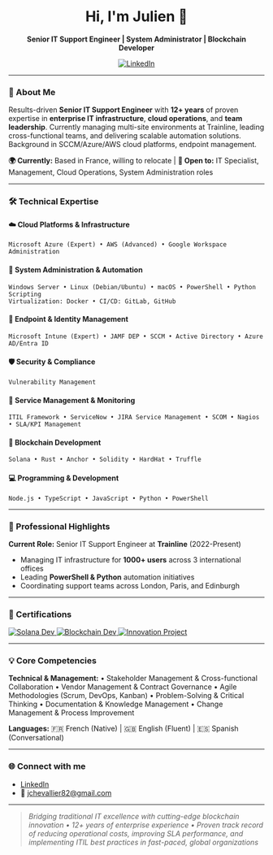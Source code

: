 <h1 align="center">Hi, I'm Julien 👋</h1>

<p align="center">
  <strong>Senior IT Support Engineer | System Administrator | Blockchain Developer</strong>
</p>

<p align="center">
  <a href="https://www.linkedin.com/in/julienc82/" target="_blank" rel="noopener noreferrer">
    <img src="https://img.shields.io/badge/LinkedIn-Connect-blue?logo=linkedin" alt="LinkedIn">
  </a>
</p>

---

### 💼 About Me

Results-driven **Senior IT Support Engineer** with **12+ years** of proven expertise in **enterprise IT infrastructure**, **cloud operations**, and **team leadership**. Currently managing multi-site environments at Trainline, leading cross-functional teams, and delivering scalable automation solutions. Background in SCCM/Azure/AWS cloud platforms, endpoint management.

**🌍 Currently:** Based in France, willing to relocate | **🎯 Open to:** IT Specialist, Management, Cloud Operations, System Administration roles

---

### 🛠️ Technical Expertise

#### ☁️ Cloud Platforms & Infrastructure
```
Microsoft Azure (Expert) • AWS (Advanced) • Google Workspace Administration
```

#### 🔧 System Administration & Automation
```
Windows Server • Linux (Debian/Ubuntu) • macOS • PowerShell • Python Scripting
Virtualization: Docker • CI/CD: GitLab, GitHub
```

#### 📱 Endpoint & Identity Management
```
Microsoft Intune (Expert) • JAMF DEP • SCCM • Active Directory • Azure AD/Entra ID
```

#### 🛡️ Security & Compliance
```
Vulnerability Management
```

#### 🎫 Service Management & Monitoring
```
ITIL Framework • ServiceNow • JIRA Service Management • SCOM • Nagios • SLA/KPI Management
```

#### 🔗 Blockchain Development
```
Solana • Rust • Anchor • Solidity • HardHat • Truffle
```

#### 💻 Programming & Development
```
Node.js • TypeScript • JavaScript • Python • PowerShell
```

---

### 🏢 Professional Highlights

**Current Role:** Senior IT Support Engineer at **Trainline** (2022-Present)
- Managing IT infrastructure for **1000+ users** across 3 international offices
- Leading **PowerShell & Python** automation initiatives
- Coordinating support teams across London, Paris, and Edinburgh

---

### 📜 Certifications

<p>
  <a href="https://certificate.bcdiploma.com/check/B89F34BA2264FB9B22E9B1BAD0C428DE3440995903499BFE57C6C311F2B3EF94elhKRVpvbTVTRkVsUTJ1UlpheXdjOTJJRnZmMTJHV3pkaVpERG5iREM4MGpDTkQv" target="_blank" rel="noopener noreferrer">
    <img src="https://img.shields.io/badge/Solana_Developer-Verified-blue?logo=solana" alt="Solana Dev">
  </a>
  <a href="https://certificate.bcdiploma.com/check/0358FEB728F15210B07F0DE8ABB333FF498FC1A172E1BCBBF0A5AB97F76639F7Umdvc3UrS2NuMkJ1MzlVRlJVcUdmKys2TS8xenFnTjJSQjVHelZrbGFkNlMwYlIr" target="_blank" rel="noopener noreferrer">
    <img src="https://img.shields.io/badge/Blockchain_Developer-Verified-8A2BE2?logo=ethereum" alt="Blockchain Dev">
  </a>
  <a href="https://certificate.bcdiploma.com/check/26FFB98C351F708454ED2ECC6E42540A4B6A827F8F339DB41EE5166475C21BE2RUxVTkxSdTVYNW5wRDJ0ZENtTjR1NUNySk0wRzVoQ0ZjYXdSRFdmbmFldGx3cXFX" target="_blank" rel="noopener noreferrer">
    <img src="https://img.shields.io/badge/Innovation_Project-Verified-ffcd38?logo=star" alt="Innovation Project">
  </a>
</p>

---

### 💡 Core Competencies

**Technical & Management:**
• Stakeholder Management & Cross-functional Collaboration
• Vendor Management & Contract Governance
• Agile Methodologies (Scrum, DevOps, Kanban)
• Problem-Solving & Critical Thinking
• Documentation & Knowledge Management
• Change Management & Process Improvement

**Languages:** 
🇫🇷 French (Native) | 🇬🇧 English (Fluent) | 🇪🇸 Spanish (Conversational)

---

### 🌐 Connect with me

- [LinkedIn](https://www.linkedin.com/in/julienc82/)
- 📧 jchevallier82@gmail.com

---

> _Bridging traditional IT excellence with cutting-edge blockchain innovation • 12+ years of enterprise experience • Proven track record of reducing operational costs, improving SLA performance, and implementing ITIL best practices in fast-paced, global organizations_
